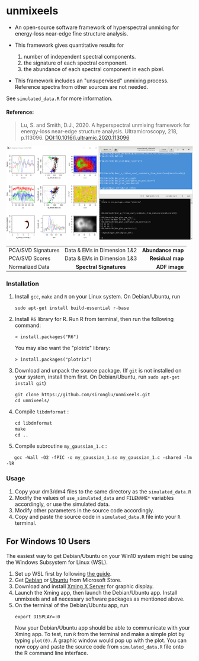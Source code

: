 unmixeels
===

* An open-source software framework of hyperspectral unmixing for energy-loss near-edge fine structure analysis. 

* This framework gives quantitative results for 
   1) number of independent spectral components. 
   2) the signature of each spectral component. 
   3) the abundance of each spectral component in each pixel. 

* This framework includes an "unsupervised" unmixing process. Reference spectra from other sources are not needed. 

See `simulated_data.R` for more information. 

#### Reference: 
> Lu, S. and Smith, D.J., 2020. A hyperspectral unmixing framework for energy-loss near-edge structure analysis. Ultramicroscopy, 218, p.113096. [DOI:10.1016/j.ultramic.2020.113096](https://doi.org/10.1016/j.ultramic.2020.113096)


![Screenshot](screenshot.png)

|          |               |       |
|----------|:-------------:|------:|
| PCA/SVD Signatures |  Data & EMs in Dimension 1&2 | **Abundance map** |
| PCA/SVD Scores |    Data & EMs in Dimension 1&3   | **Residual map** |
| Normalized Data | **Spectral Signatures** | **ADF image** |

### Installation

1. Install `gcc`, `make` and `R` on your Linux system. 
   On Debian/Ubuntu, run 
   ```
   sudo apt-get install build-essential r-base
   ```
2. Install `R6` library for R. 
   Run R from terminal, then run the following command:
   ```
   > install.packages("R6")
   ```
   You may also want the "plotrix" library: 
   ```
   > install.packages("plotrix")
   ```
2. Download and unpack the source package. (If `git` is not installed on your system, install them first. On Debian/Ubuntu, run `sudo apt-get install git`)
   ```
   git clone https://github.com/sironglu/unmixeels.git
   cd unmixeels/
   ```
3. Compile `libdmformat` :
   ```
   cd libdmformat 
   make 
   cd ..
   ```
4. Compile subroutine `my_gaussian_1.c` :
```
   gcc -Wall -O2 -fPIC -o my_gaussian_1.so my_gaussian_1.c -shared -lm -lR
```

### Usage

1. Copy your dm3/dm4 files to the same directory as the `simulated_data.R`
2. Modify the values of `use_simulated_data` and `FILENAME*` variables accordingly, or use the simulated data. 
3. Modify other parameters in the source code accordingly. 
4. Copy and paste the source code in `simulated_data.R` file into your `R` terminal. 

## For Windows 10 Users

The easiest way to get Debian/Ubuntu on your Win10 system might be using the Windows Subsystem for Linux (WSL). 
1. Set up WSL first by following [the guide](https://docs.microsoft.com/en-us/windows/wsl/install-win10).
2. Get [Debian](https://www.microsoft.com/en-us/p/debian/9msvkqc78pk6) or [Ubuntu](https://www.microsoft.com/en-us/p/ubuntu/9nblggh4msv6) from Microsoft Store. 
3. Download and install [Xming X Server](https://sourceforge.net/projects/xming) for graphic display. 
4. Launch the Xming app, then launch the Debian/Ubuntu app. Install unmixeels and all necessary software packages as mentioned above. 
5. On the terminal of the Debian/Ubuntu app, run
   ```
   export DISPLAY=:0
   ```
   Now your Debian/Ubuntu app should be able to communicate with your Xming app. To test, run `R` from the terminal and make a simple plot by typing `plot(0)`. A graphic window would pop up with the plot. You can now copy and paste the source code from `simulated_data.R` file onto the R command line interface. 
